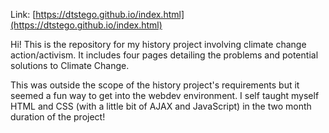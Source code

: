Link: [https://dtstego.github.io/index.html](https://dtstego.github.io/index.html)

Hi! This is the repository for my history project involving climate change action/activism. 
It includes four pages detailing the problems and potential solutions to Climate Change.

This was outside the scope of the history project's requirements but it seemed a fun way to get into
the webdev environment. I self taught myself HTML and CSS (with a little bit of AJAX and JavaScript)
in the two month duration of the project!
